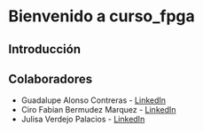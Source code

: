 # Bienvenido a curso_fpga

## Introducción

## Colaboradores
- Guadalupe Alonso Contreras - [LinkedIn](https://www.linkedin.com/in/guadalupe-alonso-b099811ab/)
- Ciro Fabian Bermudez Marquez - [LinkedIn](https://www.linkedin.com/in/ciro-fabian-bermudez-marquez-a93096227/)
- Julisa Verdejo Palacios - [LinkedIn](https://www.linkedin.com/in/julisa-verdejo-palacios-18291b229/)



